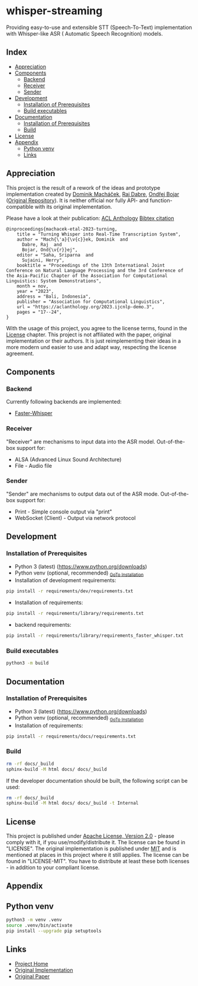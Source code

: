 # whisper-streaming

Providing easy-to-use and extensible STT (Speech-To-Text) implementation with Whisper-like ASR (
Automatic Speech Recognition) models.

## Index

* [Appreciation](#appreciation)
* [Components](#components)
    * [Backend](#backend)
    * [Receiver](#receiver)
    * [Sender](#sender)
* [Development](#development)
    * [Installation of Prerequisites](#installation-of-prerequisites)
    * [Build executables](#build-executables)
* [Documentation](#documentation)
    * [Installation of Prerequisites](#installation-of-prerequisites-1)
    * [Build](#build)
* [License](#license)
* [Appendix](#appendix)
    * [Python venv](#python-venv)
    * [Links](#links)

## Appreciation

This project is the result of a rework of the ideas and prototype implementation created
by [Dominik Macháček](https://ufal.mff.cuni.cz/dominik-machacek), [Raj Dabre](https://prajdabre.github.io/), [Ondřej Bojar](https://ufal.mff.cuni.cz/ondrej-bojar) ([Original Repository](https://github.com/ufal/whisper_streaming)).
It is neither official nor fully API- and function-compatible with its original implementation.

Please have a look at their publication:
[ACL Anthology](https://aclanthology.org/2023.ijcnlp-demo.3/)
[Bibtex citation](https://aclanthology.org/2023.ijcnlp-demo.3.bib)

```
@inproceedings{machacek-etal-2023-turning,
    title = "Turning Whisper into Real-Time Transcription System",
    author = "Mach{\'a}{\v{c}}ek, Dominik  and
      Dabre, Raj  and
      Bojar, Ond{\v{r}}ej",
    editor = "Saha, Sriparna  and
      Sujaini, Herry",
    booktitle = "Proceedings of the 13th International Joint Conference on Natural Language Processing and the 3rd Conference of the Asia-Pacific Chapter of the Association for Computational Linguistics: System Demonstrations",
    month = nov,
    year = "2023",
    address = "Bali, Indonesia",
    publisher = "Association for Computational Linguistics",
    url = "https://aclanthology.org/2023.ijcnlp-demo.3",
    pages = "17--24",
}
```

With the usage of this project, you agree to the license terms, found in the [License](#license)
chapter.
This project is not affiliated with the paper, original implementation or their authors. It is just
reimplementing their ideas in a more modern und easier to use and adapt way, respecting the license
agreement.

## Components

### Backend

Currently following backends are implemented:

* [Faster-Whisper](https://github.com/SYSTRAN/faster-whisper)

### Receiver

"Receiver" are mechanisms to input data into the ASR model. Out-of-the-box support for:

* ALSA (Advanced Linux Sound Architecture)
* File - Audio file

### Sender

"Sender" are mechanisms to output data out of the ASR mode. Out-of-the-box support for:

* Print - Simple console output via "print"
* WebSocket (Client) - Output via network protocol

## Development

### Installation of Prerequisites

* Python 3 (latest) (https://www.python.org/downloads)
* Python venv (optional, recommended) <sub>[GoTo Installation](#python-venv)</sub>
* Installation of development requirements:

```bash
pip install -r requirements/dev/requirements.txt
```

* Installation of requirements:

```bash
pip install -r requirements/library/requirements.txt
```

* backend requirements:

```bash
pip install -r requirements/library/requirements_faster_whisper.txt
```

### Build executables

```bash
python3 -m build
```

## Documentation

### Installation of Prerequisites

* Python 3 (latest) (https://www.python.org/downloads)
* Python venv (optional, recommended) <sub>[GoTo Installation](#python-venv)</sub>
* Installation of requirements:

```bash
pip install -r requirements/docs/requirements.txt
```

### Build

```bash
rm -rf docs/_build
sphinx-build -M html docs/ docs/_build
```

If the developer documentation should be built, the following script can be used:

```bash
rm -rf docs/_build
sphinx-build -M html docs/ docs/_build -t Internal
```

## License

This project is published
under [Apache License, Version 2.0](https://www.apache.org/licenses/LICENSE-2.0) - please comply
with it, if you use/modify/distribute it. The license can be found in "LICENSE". The original
implementation is published under [MIT](https://mit-license.org/) and is mentioned at places in this
project where it still applies. The license can be found in "LICENSE-MIT". You have to distribute at
least these both licenses - in addition to your compliant license.

## Appendix

## Python venv

```bash
python3 -m venv .venv
source .venv/bin/activate
pip install --upgrade pip setuptools
```

## Links

* [Project Home](https://github.com/nkaaf/ufal-whisper_streaming)
* [Original Implementation](https://github.com/ufal/whisper_streaming)
* [Original Paper](https://aclanthology.org/2023.ijcnlp-demo.3.pdf)
